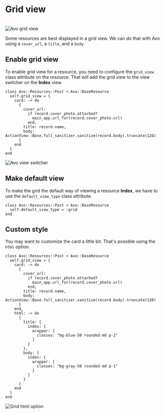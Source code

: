 # Grid view

<br />
<img :src="('/assets/img/grid-view.jpg')" alt="Avo grid view" class="border mb-4" />

Some resources are best displayed in a grid view. We can do that with Avo using a `cover_url`, a `title`, and a `body`.

## Enable grid view

To enable grid view for a resource, you need to configure the `grid_view` class attribute on the resource. That will add the grid view to the view switcher on the **Index** view.

```ruby{2-13}
class Avo::Resources::Post < Avo::BaseResource
  self.grid_view = {
    card: -> do
      {
        cover_url:
          if record.cover_photo.attached?
            main_app.url_for(record.cover_photo.url)
          end,
        title: record.name,
        body: ActionView::Base.full_sanitizer.sanitize(record.body).truncate(120)
      }
    end
  }
end
```

<img :src="('/assets/img/view-switcher.png')" alt="Avo view switcher" class="border mb-4" />

## Make default view

To make the grid the default way of viewing a resource **Index**, we have to use the `default_view_type` class attribute.

```ruby{2}
class Avo::Resources::Post < Avo::BaseResource
  self.default_view_type = :grid
end
```

## Custom style

You may want to customize the card a little bit. That's possible using the `html` option.

```ruby{13-30}
class Avo::Resources::Post < Avo::BaseResource
  self.grid_view = {
    card: -> do
      {
        cover_url:
          if record.cover_photo.attached?
            main_app.url_for(record.cover_photo.url)
          end,
        title: record.name,
        body: ActionView::Base.full_sanitizer.sanitize(record.body).truncate(120)
      }
    end,
    html: -> do
      {
        title: {
          index: {
            wrapper: {
              classes: "bg-blue-50 rounded-md p-2"
            }
          }
        },
        body: {
          index: {
            wrapper: {
              classes: "bg-gray-50 rounded-md p-1"
            }
          }
        }
      }
    end
  }
end
```

<img :src="('/assets/img/grid-html-option.png')" alt="Grid html option" class="border mb-4" />

